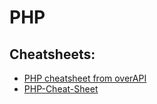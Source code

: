 # PHP

## Cheatsheets:

- [PHP cheatsheet from overAPI](https://overapi.com/php)
- [PHP-Cheat-Sheet](./PHP-Cheat-Sheet.pdf)
